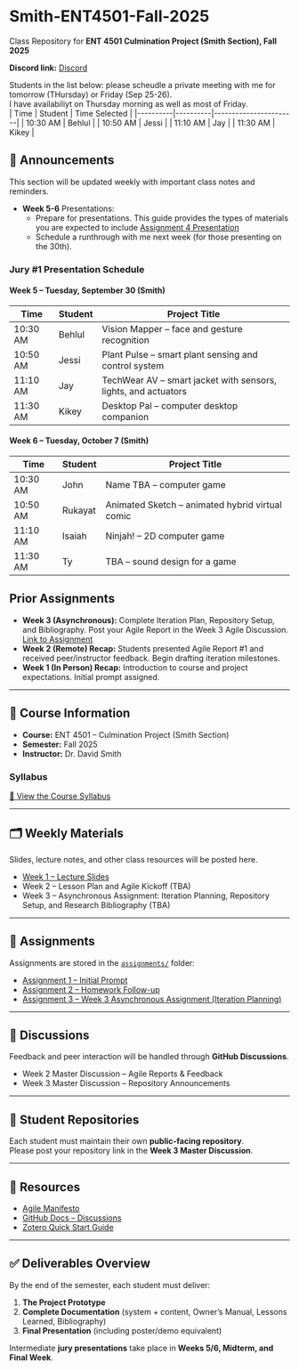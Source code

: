 # Smith-ENT4501-Fall-2025  
Class Repository for **ENT 4501 Culmination Project (Smith Section), Fall 2025**  

**Discord link:** [Discord](https://github.com/entertainmenttechnology/Smith-ENT4501-Fall-2025)  

Students in the list below: please scheudle a private meeting with me for tomorrow (THursday) or Friday (Sep 25-26).  
I have availabiliyt on Thursday morning as well as most of Friday.  
| Time     | Student  |  Time Selected        |
|----------|----------|-----------------------|
| 10:30 AM | Behlul   |
| 10:50 AM | Jessi    |
| 11:10 AM | Jay      |
| 11:30 AM | Kikey    |


## 📢 Announcements  
This section will be updated weekly with important class notes and reminders.  
- **Week 5-6** Presentations:
  - Prepare for presentations. This guide provides the types of materials you are expected to include [Assignment 4 Presentation](./assignments/04-jury_1_assignment_prep_ENT4501.md)
  - Schedule a runthrough with me next week (for those presenting on the 30th).

### Jury #1 Presentation Schedule  

#### Week 5 – Tuesday, September 30 (Smith)  

| Time     | Student  | Project Title                              |
|----------|----------|--------------------------------------------|
| 10:30 AM | Behlul   | Vision Mapper – face and gesture recognition |
| 10:50 AM | Jessi    | Plant Pulse – smart plant sensing and control system |
| 11:10 AM | Jay      | TechWear AV – smart jacket with sensors, lights, and actuators |
| 11:30 AM | Kikey    | Desktop Pal – computer desktop companion   |

#### Week 6 – Tuesday, October 7 (Smith)  

| Time     | Student   | Project Title                          |
|----------|-----------|----------------------------------------|
| 10:30 AM | John      | Name TBA – computer game               |
| 10:50 AM | Rukayat   | Animated Sketch – animated hybrid virtual comic |
| 11:10 AM | Isaiah    | Ninjah! – 2D computer game             |
| 11:30 AM | Ty        | TBA – sound design for a game          |

## Prior Assignments

- **Week 3 (Asynchronous):** Complete Iteration Plan, Repository Setup, and Bibliography. Post your Agile Report in the Week 3 Agile Discussion.  [Link to Assignment](./assignments/03-Assignment.md)  
- **Week 2 (Remote) Recap:** Students presented Agile Report #1 and received peer/instructor feedback. Begin drafting iteration milestones.  
- **Week 1 (In Person) Recap:** Introduction to course and project expectations. Initial prompt assigned.  

---

## 📄 Course Information  
- **Course:** ENT 4501 – Culmination Project (Smith Section)  
- **Semester:** Fall 2025  
- **Instructor:** Dr. David Smith  

### Syllabus  
[📘 View the Course Syllabus](https://citytech-cuny.simplesyllabus.com/doc/o8qli4p4h/Fall-2025-%281259%29-ENT-4501-H20-Culmination-Project?mode=view)  

---

## 🗂️ Weekly Materials  
Slides, lecture notes, and other class resources will be posted here.  

- [Week 1 – Lecture Slides](https://www.dropbox.com/scl/fi/79dmttnxo16306w6d37d0/ENT_4501_Week1_Lecture.pptx?rlkey=zp6kxft226fj0f97pl167euo4&dl=0)  
- Week 2 – Lesson Plan and Agile Kickoff (TBA)  
- Week 3 – Asynchronous Assignment: Iteration Planning, Repository Setup, and Research Bibliography (TBA)  

---

## 📝 Assignments  
Assignments are stored in the [`assignments/`](assignments) folder:  

- [Assignment 1 – Initial Prompt](assignments/01-Initial_Prompt.md)  
- [Assignment 2 – Homework Follow-up](assignments/01-Homework_assignment.md)  
- [Assignment 3 – Week 3 Asynchronous Assignment (Iteration Planning)](assignments/Week3_Assignment.md)  

---

## 💬 Discussions  
Feedback and peer interaction will be handled through **GitHub Discussions**.  
- Week 2 Master Discussion – Agile Reports & Feedback  
- Week 3 Master Discussion – Repository Announcements  

---

## 📌 Student Repositories  
Each student must maintain their own **public-facing repository**.  
Please post your repository link in the **Week 3 Master Discussion**.  

---

## 🔧 Resources  
- [Agile Manifesto](https://agilemanifesto.org/)  
- [GitHub Docs – Discussions](https://docs.github.com/en/discussions/collaborating-with-your-community-in-discussions/participating-in-a-discussion)  
- [Zotero Quick Start Guide](https://www.zotero.org/support/quick_start_guide)  

---

## ✅ Deliverables Overview  
By the end of the semester, each student must deliver:  
1. **The Project Prototype**  
2. **Complete Documentation** (system + content, Owner’s Manual, Lessons Learned, Bibliography)  
3. **Final Presentation** (including poster/demo equivalent)  

Intermediate **jury presentations** take place in **Weeks 5/6, Midterm, and Final Week**.  
